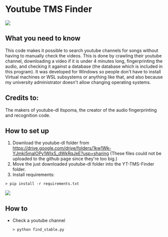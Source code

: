 # Youtube TMS Finder

![](http://new.tinygrab.com/7020c0e8b010392da4053fa90ab8e0c8419bded864.png)

## What you need to know

This code makes it possible to search youtube channels for songs without having to manually check the videos. This is done by crawling their youtube channel, downloading a video if it is under 4 minutes long, fingerprinting the audio, and checking it against a database (the database which is included in this program). It was developed for Windows so people don't have to install Virtual machines or WSL subsystems or anything like that, and also because my university administrator doesn't allow changing operating systems.


## Credits to:
The makers of youtube-dl
Itspoma, the creator of the audio fingerprinting and recognition code.

## How to set up 

1. Download the youtube-dl folder from https://drive.google.com/drive/folders/1kw1Wk-YJmki5malOPy1WIxS_dWkRqJeE?usp=sharing (These files could not be uploaded to the github page since they're too big.)
1. Move the just downloaded youtube-dl folder into the YT-TMS-Finder folder.
1. Install requirements:
```
> pip install -r requirements.txt
```

![](http://new.tinygrab.com/7020c0e8b0393eec4a18c62170458c029577d378c2.png)

## How to
- Check a youtube channel

  ```
  > python find_stable.py
  ```
